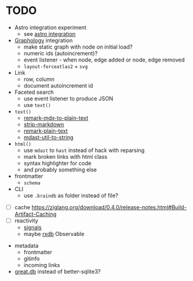 # TODO

- Astro integration experiment
  - see [astro integration](/notes/astro-integration.md)
- [Graphology](https://graphology.github.io/) integration
  - make static graph with node on initial load?
  - numeric ids (autoincrement)?
  - event listener - when node, edge added or node, edge removed
  - `layout-forceatlas2` + `svg`
- Link
  - row, column
  - document autoincrement id
- Faceted search
  - use event listener to produce JSON
  - use `text()`
- `text()`
  - [remark-mdx-to-plain-text](https://www.npmjs.com/package/remark-mdx-to-plain-text)
  - [strip-markdown](https://www.npmjs.com/package/strip-markdown)
  - [remark-plain-text](https://www.npmjs.com/package/remark-plain-text)
  - [mdast-util-to-string](https://www.npmjs.com/package/mdast-util-to-string)
- `html()`
  - use `mdast` to `hast` instead of hack with reparsing
  - mark broken links with html class
  - syntax highlighter for code
  - and probably something else
- frontmatter
  - `schema`
- CLI
  - use `.braindb` as folder instead of file?
- [ ] cache https://ziglang.org/download/0.4.0/release-notes.html#Build-Artifact-Caching
- [ ] reactivity
  - [signals](https://preactjs.com/guide/v10/signals/)
  - maybe [rxdb](https://rxdb.info) Observable
- metadata
  - frontmatter
  - gitinfo
  - incoming links
- [great.db](https://www.npmjs.com/package/great.db) instead of better-sqlite3?
